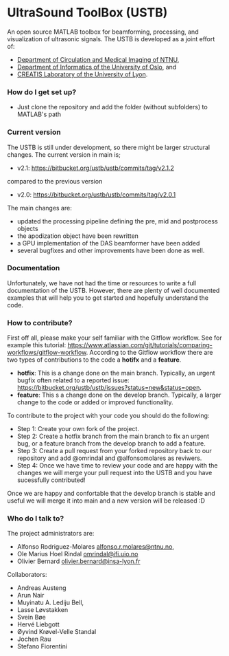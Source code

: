 # UltraSound ToolBox (USTB) #

An open source MATLAB toolbox for beamforming, processing, and visualization of ultrasonic signals. The USTB is developed as a joint effort of:
 
* [Department of Circulation and Medical Imaging of NTNU](https://www.ntnu.no/isb), 
* [Department of Informatics of the University of Oslo](http://www.uio.no/), and
* [CREATIS Laboratory of the University of Lyon](https://www.creatis.insa-lyon.fr/site7/en).

### How do I get set up? ###

* Just clone the repository and add the folder (without subfolders) to MATLAB's path

### Current version ###

The USTB is still under development, so there might be larger structural changes. The current version in main is;

* v2.1: https://bitbucket.org/ustb/ustb/commits/tag/v2.1.2

compared to the previous version

* v2.0: https://bitbucket.org/ustb/ustb/commits/tag/v2.0.1

The main changes are:
* updated the processing pipeline defining the pre, mid and postprocess objects 
* the apodization object have been rewritten
* a GPU implementation of the DAS beamformer have been added 
* several bugfixes and other improvements have been done as well.

### Documentation ###
Unfortunately, we have not had the time or resources to write a full documentation of the USTB. However, there are plenty of well documented examples that will help you to get started and hopefully understand the code.

### How to contribute? ###
First off all, please make your self familiar with the Gitflow workflow. See for example this tutorial: https://www.atlassian.com/git/tutorials/comparing-workflows/gitflow-workflow. According to the Gitflow workflow there are two types of contributions to the code a __hotifx__ and a __feature__.
* __hotfix__: This is a change done on the main branch. Typically, an urgent bugfix often related to a reported issue: https://bitbucket.org/ustb/ustb/issues?status=new&status=open.
* __feature__: This s a change done on the develop branch. Typically, a larger change to the code or added or improved functionality. 

To contribute to the project with your code you should do the following:

* Step 1: Create your own fork of the project. 
* Step 2: Create a hotfix branch from the main branch to fix an urgent bug, or a feature branch from the develop branch to add a feature.
* Step 3: Create a pull request from your forked repository back to our repository and add @omrindal and @alfonsomolares as reviwers. 
* Step 4: Once we have time to review your code and are happy with the changes we will merge your pull request into the USTB and you have sucessfully contributed!

Once we are happy and confortable that the develop branch is stable and useful we will merge it into main and a new version will be released :D

### Who do I talk to? ###

The project administrators are:

* Alfonso Rodriguez-Molares <alfonso.r.molares@ntnu.no>,
* Ole Marius Hoel Rindal <omrindal@ifi.uio.no>
* Olivier Bernard <olivier.bernard@insa-lyon.fr> 
 

Collaborators:

* Andreas Austeng 
* Arun Nair
* Muyinatu A. Lediju Bell, 
* Lasse Løvstakken 
* Svein Bøe 
* Hervé Liebgott 
* Øyvind Krøvel-Velle Standal 
* Jochen Rau 
* Stefano Fiorentini

